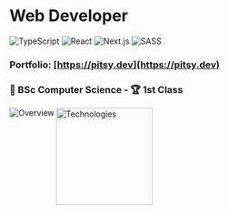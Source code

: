 # Web Developer
![TypeScript](https://img.shields.io/badge/typescript-%23007ACC.svg?style=for-the-badge&logo=typescript&logoColor=white)
![React](https://img.shields.io/badge/react-%2320232a.svg?style=for-the-badge&logo=react&logoColor=%2361DAFB)
![Next.js](https://img.shields.io/badge/Next.js-black?style=for-the-badge&logo=next.js&logoColor=white)
![SASS](https://img.shields.io/badge/SASS-hotpink.svg?style=for-the-badge&logo=SASS&logoColor=white)

### Portfolio: [https://pitsy.dev](https://pitsy.dev)

### 📝 BSc Computer Science - 🏆 1st Class

<img align="left" src="https://github-readme-stats-git-masterrstaa-rickstaa.vercel.app/api?username=DanielPitfield&show_icons=true&theme=radical&border_radius=10&disable_animations=true&hide_border=true&text_bold=false&hide_rank=true&hide=contribs&card_width=300&custom_title=Overview" alt="Overview">

<img align="left" height=170 src="https://github-readme-stats-git-masterrstaa-rickstaa.vercel.app/api/top-langs/?username=DanielPitfield&layout=compact&show_icons=true&langs_count=6&theme=radical&border_radius=10&disable_animations=true&hide_border=true&text_bold=false&card_width=241&custom_title=Technologies" alt="Technologies">
